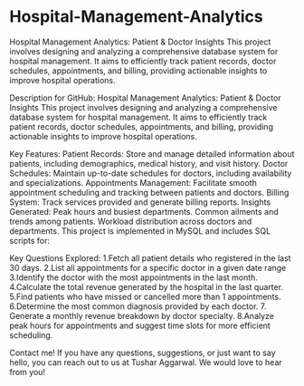 # Hospital-Management-Analytics
Hospital Management Analytics: Patient &amp; Doctor Insights This project involves designing and analyzing a comprehensive database system for hospital management. It aims to efficiently track patient records, doctor schedules, appointments, and billing, providing actionable insights to improve hospital operations.

Description for GitHub:
Hospital Management Analytics: Patient & Doctor Insights
This project involves designing and analyzing a comprehensive database system for hospital management. It aims to efficiently track patient records, doctor schedules, appointments, and billing, providing actionable insights to improve hospital operations.

Key Features:
Patient Records: Store and manage detailed information about patients, including demographics, medical history, and visit history.
Doctor Schedules: Maintain up-to-date schedules for doctors, including availability and specializations.
Appointments Management: Facilitate smooth appointment scheduling and tracking between patients and doctors.
Billing System: Track services provided and generate billing reports.
Insights Generated:
Peak hours and busiest departments.
Common ailments and trends among patients.
Workload distribution across doctors and departments.
This project is implemented in MySQL and includes SQL scripts for:

Key Questions Explored:
1.Fetch all patient details who registered in the last 30 days.
2.List all appointments for a specific doctor in a given date range
3.Identify the doctor with the most appointments in the last month.
4.Calculate the total revenue generated by the hospital in the last quarter.
5.Find patients who have missed or cancelled more than 1 appointments.
6.Determine the most common diagnosis provided by each doctor.
7. Generate a monthly revenue breakdown by doctor specialty.
8.Analyze peak hours for appointments and suggest time slots for more efficient scheduling.

Contact me!
If you have any questions, suggestions, or just want to say hello, you can reach out to us at Tushar Aggarwal. We would love to hear from you!
